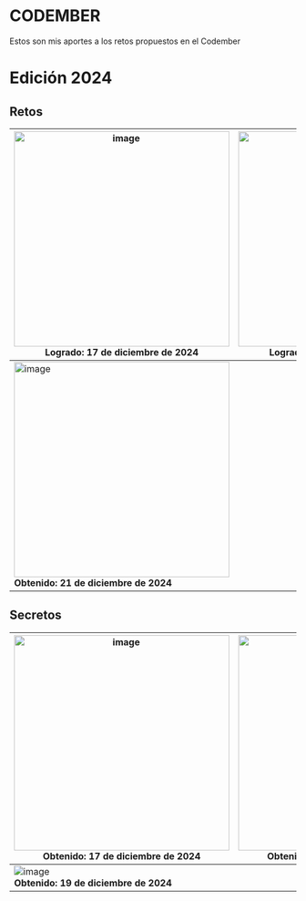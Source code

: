 # CODEMBER
Estos son mis aportes a los retos propuestos en el Codember

# Edición 2024

## Retos

| <img width="378" alt="image" src="https://github.com/user-attachments/assets/40fa85a1-1fb2-4a1b-be81-584846b0dabf" /> <br> Logrado: 17 de diciembre de 2024 | <img width="378" alt="image" src="https://github.com/user-attachments/assets/1e47dd6d-c5c0-41c3-a10a-289733ae1f7c" /> <br> Logrado: 17 de diciembre de 2024 | <img width="378" alt="image" src="https://github.com/user-attachments/assets/980df2d2-0901-48e0-8a94-6946ed278347" /> <br> Logrado: 18 de diciembre de 2024 |
| --- | --- | --- |
| <img width="378" alt="image" src="https://github.com/user-attachments/assets/4718efc1-3b8e-4e26-8d6d-03d99d5a2355" /> <br> <b>Obtenido: 21 de diciembre de 2024</b> | |


## Secretos
| <img width="378" alt="image" src="https://github.com/user-attachments/assets/7b7bb68d-722c-4b01-bc21-e1e55124edfc" /> <br> Obtenido: 17 de diciembre de 2024 | <img width="378" alt="image" src="https://github.com/user-attachments/assets/77921cbd-e9ef-48e2-b6be-7b9cca740db9" /> <br> Obtenido: 17 de diciembre de 2024 | <img width="378" alt="image" src="https://github.com/user-attachments/assets/f22f3bbc-ddbc-468e-be8c-40665b475f30" /> <br> Obtenido: 18 de diciembre de 2024 |
| --- | --- | --- |
|  ![image](https://github.com/user-attachments/assets/e2a7368c-e68c-41fb-bc65-ed9576a32371) <br> <b>Obtenido: 19 de diciembre de 2024</b> |
